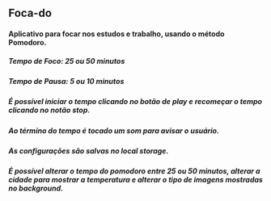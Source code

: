 ## Foca-do

#### Aplicativo para focar nos estudos e trabalho, usando o método Pomodoro.

##### Tempo de Foco: 25 ou 50 minutos

##### Tempo de Pausa: 5 ou 10 minutos

##### É possível iniciar o tempo clicando no botão de play e recomeçar o tempo clicando no notão stop.

##### Ao término do tempo é tocado um som para avisar o usuário.

##### As configurações são salvas no local storage.

##### É possível alterar o tempo do pomodoro entre 25 ou 50 minutos, alterar a cidade para mostrar a temperatura e alterar o tipo de imagens mostradas no background.
